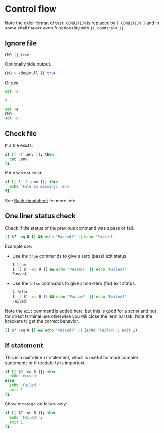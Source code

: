 # Control flow

Note the older format of `test CONDITION` is replaced by `[ CONDITION ]` and in some shell flavors extra functionality with `[[ CONDITION ]]`.

## Ignore file

```sh
CMD || true
```

Optionally hide output.

```sh
CMD > /dev/null || true
```

Or just

```sh
set -e

# ...

set +e
CMD
set -e
```


## Check file

If a file exists:

```sh
if [[ -f .env ]]; then
  cat .env
fi
```

If it does not exist:

```sh
if [[ ! -f .env ]]; then
  echo 'File is missing: .env'
fi
```

See [Bash cheatsheet](https://devhints.io/bash) for more info.


## One liner status check

Check if the status of the previous command was a pass or fail.

```sh
[[ $? -eq 0 ]] && echo 'Passed!' || echo 'Failed!'
```

Example use:

- Use the `true` commands to give a zero (pass) exit status.
  ```sh
  $ true
  $ [[ $? -eq 0 ]] && echo 'Passed!' || echo 'Failed!'
  Passed!
  ```
- Use the `false` commands to give a non-zero (fail) exit status.
    ```sh
    $ false
    $ [[ $? -eq 0 ]] && echo 'Passed!' || echo 'Failed!'
    Failed!
    ```

Note the `exit` command is added here, but this is good for a script and not for direct terminal use otherwise you will close the terminal tab. Note the brackets to get the correct behavior.

```sh
[[ $? -eq 0 ]] && echo 'Passed!' || (echo 'Failed!'; exit 1)
```


## If statement

This is a multi-line `if` statement, which is useful for more complex statements or if readability is important.

```sh
if [[ $? -eq 0 ]]; then
  echo 'Passed!'
else
  echo 'Failed!'
  exit 1
fi
```

Show message on failure only:

```sh
if [[ $? -ne 0 ]]; then
  echo 'Failed!';
  exit 1
fi
```
